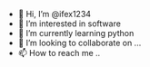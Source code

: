 - 👋 Hi, I’m @ifex1234
- 👀 I’m interested in software
- 🌱 I’m currently learning python
- 💞️ I’m looking to collaborate on ...
- 📫 How to reach me ..

<!---
ifex1234/ifex1234 is a ✨ special ✨ repository because its `README.md` (this file) appears on your GitHub profile.
You can click the Preview link to take a look at your changes.
--->
